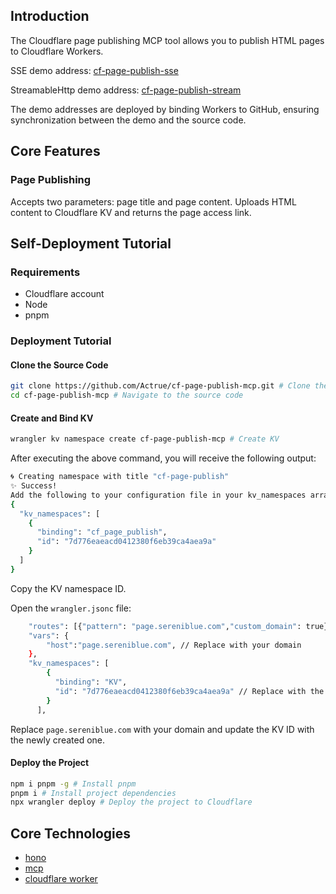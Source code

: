 ## Introduction

The Cloudflare page publishing MCP tool allows you to publish HTML pages to Cloudflare Workers.

SSE demo address: [cf-page-publish-sse](https://page.sereniblue.com/sse)

StreamableHttp demo address: [cf-page-publish-stream](https://page.sereniblue.com/mcp)

The demo addresses are deployed by binding Workers to GitHub, ensuring synchronization between the demo and the source code.

## Core Features

### Page Publishing

Accepts two parameters: page title and page content. Uploads HTML content to Cloudflare KV and returns the page access link.

## Self-Deployment Tutorial

### Requirements

- Cloudflare account
- Node
- pnpm

### Deployment Tutorial

#### Clone the Source Code

```bash
git clone https://github.com/Actrue/cf-page-publish-mcp.git # Clone the source code
cd cf-page-publish-mcp # Navigate to the source code
```

#### Create and Bind KV

```bash
wrangler kv namespace create cf-page-publish-mcp # Create KV
```

After executing the above command, you will receive the following output:

```bash
🌀 Creating namespace with title "cf-page-publish"
✨ Success!
Add the following to your configuration file in your kv_namespaces array:
{
  "kv_namespaces": [
    {
      "binding": "cf_page_publish",
      "id": "7d776eaeacd0412380f6eb39ca4aea9a"
    }
  ]
}
```

Copy the KV namespace ID.

Open the `wrangler.jsonc` file:

```bash
	"routes": [{"pattern": "page.sereniblue.com","custom_domain": true}], // Replace with your domain
	"vars": {
		"host":"page.sereniblue.com", // Replace with your domain
	},
	"kv_namespaces": [
		{
		  "binding": "KV",
		  "id": "7d776eaeacd0412380f6eb39ca4aea9a" // Replace with the newly created KV ID
		}
	  ],
```

Replace `page.sereniblue.com` with your domain and update the KV ID with the newly created one.

#### Deploy the Project

```bash
npm i pnpm -g # Install pnpm
pnpm i # Install project dependencies
npx wrangler deploy # Deploy the project to Cloudflare
```

## Core Technologies

- [hono](https://hono.dev/)
- [mcp](https://modelcontextprotocol.io/introduction)
- [cloudflare worker](https://workers.cloudflare.com/)